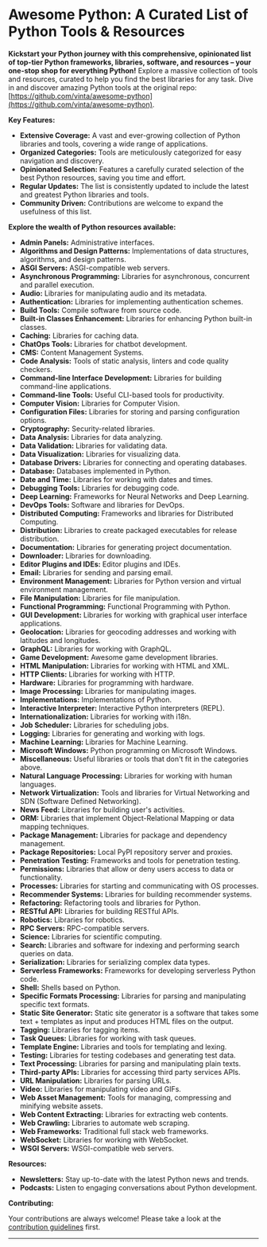 # Awesome Python: A Curated List of Python Tools & Resources

**Kickstart your Python journey with this comprehensive, opinionated list of top-tier Python frameworks, libraries, software, and resources – your one-stop shop for everything Python!**  Explore a massive collection of tools and resources, curated to help you find the best libraries for any task. Dive in and discover amazing Python tools at the original repo: [https://github.com/vinta/awesome-python](https://github.com/vinta/awesome-python).

**Key Features:**

*   **Extensive Coverage:** A vast and ever-growing collection of Python libraries and tools, covering a wide range of applications.
*   **Organized Categories:**  Tools are meticulously categorized for easy navigation and discovery.
*   **Opinionated Selection:** Features a carefully curated selection of the best Python resources, saving you time and effort.
*   **Regular Updates:**  The list is consistently updated to include the latest and greatest Python libraries and tools.
*   **Community Driven:** Contributions are welcome to expand the usefulness of this list.

**Explore the wealth of Python resources available:**

*   **Admin Panels:** Administrative interfaces.
*   **Algorithms and Design Patterns:** Implementations of data structures, algorithms, and design patterns.
*   **ASGI Servers:** ASGI-compatible web servers.
*   **Asynchronous Programming:** Libraries for asynchronous, concurrent and parallel execution.
*   **Audio:** Libraries for manipulating audio and its metadata.
*   **Authentication:** Libraries for implementing authentication schemes.
*   **Build Tools:** Compile software from source code.
*   **Built-in Classes Enhancement:** Libraries for enhancing Python built-in classes.
*   **Caching:** Libraries for caching data.
*   **ChatOps Tools:** Libraries for chatbot development.
*   **CMS:** Content Management Systems.
*   **Code Analysis:** Tools of static analysis, linters and code quality checkers.
*   **Command-line Interface Development:** Libraries for building command-line applications.
*   **Command-line Tools:** Useful CLI-based tools for productivity.
*   **Computer Vision:** Libraries for Computer Vision.
*   **Configuration Files:** Libraries for storing and parsing configuration options.
*   **Cryptography:** Security-related libraries.
*   **Data Analysis:** Libraries for data analyzing.
*   **Data Validation:** Libraries for validating data.
*   **Data Visualization:** Libraries for visualizing data.
*   **Database Drivers:** Libraries for connecting and operating databases.
*   **Database:** Databases implemented in Python.
*   **Date and Time:** Libraries for working with dates and times.
*   **Debugging Tools:** Libraries for debugging code.
*   **Deep Learning:** Frameworks for Neural Networks and Deep Learning.
*   **DevOps Tools:** Software and libraries for DevOps.
*   **Distributed Computing:** Frameworks and libraries for Distributed Computing.
*   **Distribution:** Libraries to create packaged executables for release distribution.
*   **Documentation:** Libraries for generating project documentation.
*   **Downloader:** Libraries for downloading.
*   **Editor Plugins and IDEs:** Editor plugins and IDEs.
*   **Email:** Libraries for sending and parsing email.
*   **Environment Management:** Libraries for Python version and virtual environment management.
*   **File Manipulation:** Libraries for file manipulation.
*   **Functional Programming:** Functional Programming with Python.
*   **GUI Development:** Libraries for working with graphical user interface applications.
*   **Geolocation:** Libraries for geocoding addresses and working with latitudes and longitudes.
*   **GraphQL:** Libraries for working with GraphQL.
*   **Game Development:** Awesome game development libraries.
*   **HTML Manipulation:** Libraries for working with HTML and XML.
*   **HTTP Clients:** Libraries for working with HTTP.
*   **Hardware:** Libraries for programming with hardware.
*   **Image Processing:** Libraries for manipulating images.
*   **Implementations:** Implementations of Python.
*   **Interactive Interpreter:** Interactive Python interpreters (REPL).
*   **Internationalization:** Libraries for working with i18n.
*   **Job Scheduler:** Libraries for scheduling jobs.
*   **Logging:** Libraries for generating and working with logs.
*   **Machine Learning:** Libraries for Machine Learning.
*   **Microsoft Windows:** Python programming on Microsoft Windows.
*   **Miscellaneous:** Useful libraries or tools that don't fit in the categories above.
*   **Natural Language Processing:** Libraries for working with human languages.
*   **Network Virtualization:** Tools and libraries for Virtual Networking and SDN (Software Defined Networking).
*   **News Feed:** Libraries for building user's activities.
*   **ORM:** Libraries that implement Object-Relational Mapping or data mapping techniques.
*   **Package Management:** Libraries for package and dependency management.
*   **Package Repositories:** Local PyPI repository server and proxies.
*   **Penetration Testing:** Frameworks and tools for penetration testing.
*   **Permissions:** Libraries that allow or deny users access to data or functionality.
*   **Processes:** Libraries for starting and communicating with OS processes.
*   **Recommender Systems:** Libraries for building recommender systems.
*   **Refactoring:** Refactoring tools and libraries for Python.
*   **RESTful API:** Libraries for building RESTful APIs.
*   **Robotics:** Libraries for robotics.
*   **RPC Servers:** RPC-compatible servers.
*   **Science:** Libraries for scientific computing.
*   **Search:** Libraries and software for indexing and performing search queries on data.
*   **Serialization:** Libraries for serializing complex data types.
*   **Serverless Frameworks:** Frameworks for developing serverless Python code.
*   **Shell:** Shells based on Python.
*   **Specific Formats Processing:** Libraries for parsing and manipulating specific text formats.
*   **Static Site Generator:** Static site generator is a software that takes some text + templates as input and produces HTML files on the output.
*   **Tagging:** Libraries for tagging items.
*   **Task Queues:** Libraries for working with task queues.
*   **Template Engine:** Libraries and tools for templating and lexing.
*   **Testing:** Libraries for testing codebases and generating test data.
*   **Text Processing:** Libraries for parsing and manipulating plain texts.
*   **Third-party APIs:** Libraries for accessing third party services APIs.
*   **URL Manipulation:** Libraries for parsing URLs.
*   **Video:** Libraries for manipulating video and GIFs.
*   **Web Asset Management:** Tools for managing, compressing and minifying website assets.
*   **Web Content Extracting:** Libraries for extracting web contents.
*   **Web Crawling:** Libraries to automate web scraping.
*   **Web Frameworks:** Traditional full stack web frameworks.
*   **WebSocket:** Libraries for working with WebSocket.
*   **WSGI Servers:** WSGI-compatible web servers.

**Resources:**

*   **Newsletters:** Stay up-to-date with the latest Python news and trends.
*   **Podcasts:** Listen to engaging conversations about Python development.

**Contributing:**

Your contributions are always welcome! Please take a look at the [contribution guidelines](https://github.com/vinta/awesome-python/blob/master/CONTRIBUTING.md) first.

---
